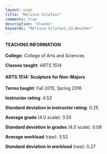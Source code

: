 ```yaml
---
layout: page
title: "Melissa Sclafani" 
comments: true
description: "blanks"
keywords: "Melissa Sclafani,CU,Boulder"
---
```

<head>
<script src="https://ajax.googleapis.com/ajax/libs/jquery/2.1.3/jquery.min.js"></script>
<script src="https://dl.dropboxusercontent.com/s/pc42nxpaw1ea4o9/highcharts.js?dl=0"></script>
<!-- <script src="../assets/js/highcharts.js"></script> -->
<style type="text/css">@font-face {
	font-family: "Bebas Neue";
	src: url(https://www.filehosting.org/file/details/544349/BebasNeue Regular.otf) format("opentype");
	}
	h1.Bebas { 
		font-family: "Bebas Neue", Verdana, Tahoma;
	}
</style>
</head>
	   
#### TEACHING INFORMATION

**College**: College of Arts and Sciences

**Classes taught**: ARTS 1514

#### ARTS 1514: Sculpture for Non-Majors

**Terms taught**: Fall 2015, Spring 2016

**Instructor rating**: 4.52

**Standard deviation in instructor rating**: 0.25

**Average grade** (4.0 scale): 3.55

**Standard deviation in grades** (4.0 scale): 0.08

**Average workload** (raw): 3.52

**Standard deviation in workload** (raw): 0.27

